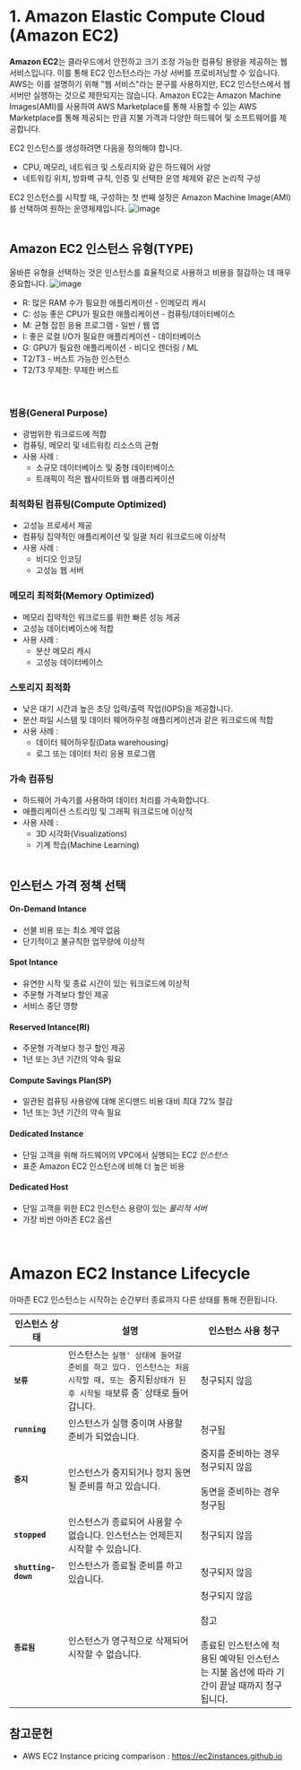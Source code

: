 # 1. Amazon Elastic Compute Cloud (Amazon EC2)

**Amazon EC2**는 클라우드에서 안전하고 크기 조정 가능한 컴퓨팅 용량을 제공하는 웹 서비스입니다. 이를 통해 EC2 인스턴스라는 가상 서버를 프로비저닝할 수 있습니다. AWS는 이를 설명하기 위해 "웹 서비스"라는 문구를 사용하지만, EC2 인스턴스에서 웹 서버만 실행하는 것으로 제한되지는 않습니다.
Amazon EC2는 Amazon Machine Images(AMI)를 사용하여 AWS Marketplace를 통해 사용할 수 있는 AWS Marketplace를 통해 제공되는 만큼 지불 가격과 다양한 하드웨어 및 소프트웨어를 제공합니다.

EC2 인스턴스를 생성하려면 다음을 정의해야 합니다.
* CPU, 메모리, 네트워크 및 스토리지와 같은 하드웨어 사양
* 네트워킹 위치, 방화벽 규칙, 인증 및 선택한 운영 체제와 같은 논리적 구성

EC2 인스턴스를 시작할 때, 구성하는 첫 번째 설정은 Amazon Machine Image(AMI)를 선택하여 원하는 운영체제입니다.
![image](https://github.com/user-attachments/assets/156a6fa9-b516-4de6-a800-5ec3e7a7e4de)
</br></br>

## Amazon EC2 인스턴스 유형(TYPE)
올바른 유형을 선택하는 것은 인스턴스를 효율적으로 사용하고 비용을 절감하는 데 매우 중요합니다.
![image](https://github.com/user-attachments/assets/361e09ef-2633-4e92-8835-2b24ef343c18)

- R: 많은 RAM 수가 필요한 애플리케이션 - 인메모리 캐시
- C: 성능 좋은 CPU가 필요한 애플리케이션 - 컴퓨팅/데이터베이스
- M: 균형 잡힌 응용 프로그램 - 일반 / 웹 앱
- I: 좋은 로컬 I/O가 필요한 애플리케이션 - 데이터베이스
- G: GPU가 필요한 애플리케이션 - 비디오 렌더링 / ML
- T2/T3 - 버스트 가능한 인스턴스
- T2/T3 무제한: 무제한 버스트
</br>

### 범용(General Purpose)
- 광범위한 워크로드에 적합
- 컴퓨팅, 메모리 및 네트워킹 리소스의 균형
- 사용 사례 :
  - 소규모 데이터베이스 및 중형 데이터베이스
  - 트래픽이 적은 웹사이트와 웹 애플리케이션

### 최적화된 컴퓨팅(Compute Optimized)
- 고성능 프로세서 제공
- 컴퓨팅 집약적인 애플리케이션 및 일괄 처리 워크로드에 이상적
- 사용 사례 :
  - 비디오 인코딩
  - 고성능 웹 서버

### 메모리 최적화(Memory Optimized)
- 메모리 집약적인 워크로드를 위한 빠른 성능 제공
- 고성능 데이터베이스에 적합
- 사용 사례 :
  - 분산 메모리 캐시
  - 고성능 데이터베이스

### 스토리지 최적화
- 낮은 대기 시간과 높은 초당 입력/출력 작업(IOPS)을 제공합니다.
- 분산 파일 시스템 및 데이터 웨어하우징 애플리케이션과 같은 워크로드에 적합
- 사용 사례 :
  - 데이터 웨어하우징(Data warehousing)
  - 로그 또는 데이터 처리 응용 프로그램

### 가속 컴퓨팅
- 하드웨어 가속기를 사용하여 데이터 처리를 가속화합니다.
- 애플리케이션 스트리밍 및 그래픽 워크로드에 이상적
- 사용 사례 :
  - 3D 시각화(Visualizations)
  - 기계 학습(Machine Learning)
</br></br>

## 인스턴스 가격 정책 선택

#### On-Demand Intance
* 선불 비용 또는 최소 계약 없음
* 단기적이고 불규칙한 업무량에 이상적

#### Spot Intance
* 유연한 시작 및 종료 시간이 있는 워크로드에 이상적
* 주문형 가격보다 할인 제공
* 서비스 중단 영향

#### Reserved Intance(RI)
* 주문형 가격보다 청구 할인 제공
* 1년 또는 3년 기간의 약속 필요

#### Compute Savings Plan(SP)
* 일관된 컴퓨팅 사용량에 대해 온디맨드 비용 대비 최대 72% 절감
* 1년 또는 3년 기간의 약속 필요

#### Dedicated Instance
* 단일 고객을 위해 하드웨어의 VPC에서 실행되는 EC2 *인스턴스*
* 표준 Amazon EC2 인스턴스에 비해 더 높은 비용

#### Dedicated Host
* 단일 고객을 위한 EC2 인스턴스 용량이 있는 *물리적 서버*
* 가장 비싼 아마존 EC2 옵션
</br>

# Amazon EC2 Instance Lifecycle
아마존 EC2 인스턴스는 시작하는 순간부터 종료까지 다른 상태를 통해 전환됩니다.

| **인스턴스 상태** | **설명** | **인스턴스 사용 청구** |
| ------------------------------------- | ---------------- | --------------------------------- |
| **`보류`** | 인스턴스는 `실행' 상태에 들어갈 준비를 하고 있다. 인스턴스는 처음 시작할 때, 또는 `중지된` 상태가 된 후 시작될 때 `보류 중` 상태로 들어갑니다. | 청구되지 않음 |
| **`running`** | 인스턴스가 실행 중이며 사용할 준비가 되었습니다. | 청구됨 |
| **`중지`** | 인스턴스가 중지되거나 정지 동면될 준비를 하고 있습니다. | 중지를 준비하는 경우 청구되지 않음<br><br>동면을 준비하는 경우 청구됨 |
| **`stopped`** | 인스턴스가 종료되어 사용할 수 없습니다. 인스턴스는 언제든지 시작할 수 있습니다. | 청구되지 않음 |
| **`shutting-down`** | 인스턴스가 종료될 준비를 하고 있습니다. | 청구되지 않음 |
| **`종료됨`** | 인스턴스가 영구적으로 삭제되어 시작할 수 없습니다. | 청구되지 않음<br><br>참고<br><br>종료된 인스턴스에 적용된 예약된 인스턴스는 지불 옵션에 따라 기간이 끝날 때까지 청구됩니다. |


## 참고문헌
* AWS EC2 Instance pricing comparison : https://ec2instances.github.io
